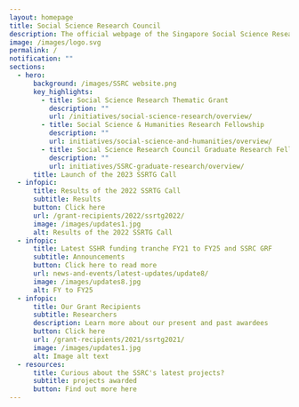 ```yaml
---
layout: homepage
title: Social Science Research Council
description: The official webpage of the Singapore Social Science Research Council (SSRC).
image: /images/logo.svg
permalink: /
notification: ""
sections:
  - hero:
      background: /images/SSRC website.png
      key_highlights:
        - title: Social Science Research Thematic Grant
          description: ""
          url: /initiatives/social-science-research/overview/
        - title: Social Science & Humanities Research Fellowship
          description: ""
          url: initiatives/social-science-and-humanities/overview/
        - title: Social Science Research Council Graduate Research Fellowship
          description: ""
          url: initiatives/SSRC-graduate-research/overview/
      title: Launch of the 2023 SSRTG Call
  - infopic:
      title: Results of the 2022 SSRTG Call
      subtitle: Results
      button: Click here
      url: /grant-recipients/2022/ssrtg2022/
      image: /images/updates1.jpg
      alt: Results of the 2022 SSRTG Call
  - infopic:
      title: Latest SSHR funding tranche FY21 to FY25 and SSRC GRF
      subtitle: Announcements
      button: Click here to read more
      url: news-and-events/latest-updates/update8/
      image: /images/updates8.jpg
      alt: FY to FY25
  - infopic:
      title: Our Grant Recipients
      subtitle: Researchers
      description: Learn more about our present and past awardees
      button: Click here
      url: /grant-recipients/2021/ssrtg2021/
      image: /images/updates1.jpg
      alt: Image alt text
  - resources:
      title: Curious about the SSRC's latest projects?
      subtitle: projects awarded
      button: Find out more here
---
```

